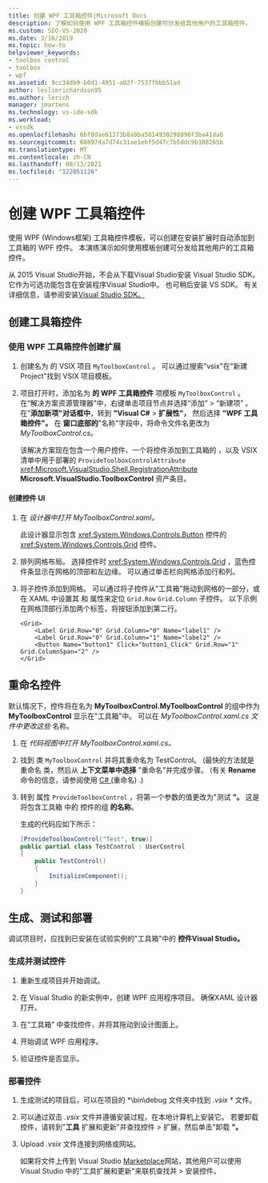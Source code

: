 ```yaml
---
title: 创建 WPF 工具箱控件|Microsoft Docs
description: 了解如何使用 WPF 工具箱控件模板创建可分发给其他用户的工具箱控件。
ms.custom: SEO-VS-2020
ms.date: 3/16/2019
ms.topic: how-to
helpviewer_keywords:
- toolbox control
- toolbox
- wpf
ms.assetid: 9cc34db9-b0d1-4951-a02f-7537fbbb51ad
author: leslierichardson95
ms.author: lerich
manager: jmartens
ms.technology: vs-ide-sdk
ms.workload:
- vssdk
ms.openlocfilehash: 6bf8dae61373b8a9ba5814930298896f3ba41da6
ms.sourcegitcommit: 68897da7d74c31ae1ebf5d47c7b5ddc9b108265b
ms.translationtype: MT
ms.contentlocale: zh-CN
ms.lasthandoff: 08/13/2021
ms.locfileid: "122051126"
---
```

# <a name="create-a-wpf-toolbox-control"></a>创建 WPF 工具箱控件

使用 WPF (Windows框架) 工具箱控件模板，可以创建在安装扩展时自动添加到工具箱的 WPF 控件。  本演练演示如何使用模板创建可分发给其他用户的工具箱控件。 

从 2015 Visual Studio开始，不会从下载Visual Studio安装 Visual Studio SDK。 它作为可选功能包含在安装程序Visual Studio中。 也可稍后安装 VS SDK。 有关详细信息，请参阅安装[Visual Studio SDK。](../extensibility/installing-the-visual-studio-sdk.md)

## <a name="create-the-toolbox-control"></a>创建工具箱控件

### <a name="create-an-extension-with-a-wpf-toolbox-control"></a>使用 WPF 工具箱控件创建扩展

1. 创建名为 的 VSIX 项目 `MyToolboxControl` 。 可以通过搜索"vsix"在"新建Project"找到 VSIX 项目模板。 

2. 项目打开时，添加名为 **的 WPF 工具箱控件** 项模板 `MyToolboxControl` 。 在“解决方案资源管理器”中，右键单击项目节点并选择“添加” > “新建项”  。 在"**添加新项"对话框中**，转到 **"Visual C#**  >  **扩展性"，** 然后选择 **"WPF 工具箱控件"。** 在 **窗口底部的**"名称"字段中，将命令文件名更改为 *MyToolboxControl.cs。*

    该解决方案现在包含一个用户控件、一个将控件添加到工具箱的 ，以及 VSIX 清单中用于部署的 `ProvideToolboxControlAttribute` <xref:Microsoft.VisualStudio.Shell.RegistrationAttribute> **Microsoft.VisualStudio.ToolboxControl** 资产条目。 

#### <a name="to-create-the-control-ui"></a>创建控件 UI

1. 在 *设计器中打开 MyToolboxControl.xaml。*

    此设计器显示包含 <xref:System.Windows.Controls.Button> 控件的 <xref:System.Windows.Controls.Grid> 控件。

2. 排列网格布局。 选择控件时 <xref:System.Windows.Controls.Grid> ，蓝色控件条显示在网格的顶部和左边缘。 可以通过单击栏向网格添加行和列。

3. 将子控件添加到网格。 可以通过将子控件从"工具箱"拖动到网格的一部分，或在 XAML 中设置其 和 属性来定位 `Grid.Row` `Grid.Column` 子控件。 以下示例在网格顶部行添加两个标签，将按钮添加到第二行。

    ```xaml
    <Grid>
        <Label Grid.Row="0" Grid.Column="0" Name="label1" />
        <Label Grid.Row="0" Grid.Column="1" Name="label2" />
        <Button Name="button1" Click="button1_Click" Grid.Row="1" Grid.ColumnSpan="2" />
    </Grid>
    ```

## <a name="renaming-the-control"></a>重命名控件

 默认情况下，控件将在名为 **MyToolboxControl.MyToolboxControl** 的组中作为 **MyToolboxControl** 显示在"工具箱"中。 可以在 *MyToolboxControl.xaml.cs 文件中更改这些* 名称。

1. 在 *代码视图中打开 MyToolboxControl.xaml.cs。*

2. 找到 类 `MyToolboxControl` 并将其重命名为 TestControl。  (最快的方法就是重命名 类，然后从 **上下文菜单中选择** "重命名"并完成步骤。  (有关 **Rename** 命令的信息，请参阅使用 [C# (](../ide/reference/rename.md)重命名) .) 

3. 转到 属性 `ProvideToolboxControl` ，将第一个参数的值更改为"测试 **"。** 这是将包含工具箱 中的 控件的组 **的名称**。

    生成的代码应如下所示：

    ```csharp
    [ProvideToolboxControl("Test", true)]
    public partial class TestControl : UserControl
    {
        public TestControl()
        {
            InitializeComponent();
        }
    }
    ```

## <a name="build-test-and-deployment"></a>生成、测试和部署

 调试项目时，应找到已安装在试验实例的"工具箱"中的 **控件Visual Studio。**

### <a name="to-build-and-test-the-control"></a>生成并测试控件

1. 重新生成项目并开始调试。

2. 在 Visual Studio 的新实例中，创建 WPF 应用程序项目。 确保XAML 设计器打开。

3. 在“工具箱”  中查找控件，并将其拖动到设计图面上。

4. 开始调试 WPF 应用程序。

5. 验证控件是否显示。

### <a name="to-deploy-the-control"></a>部署控件

1. 生成测试的项目后，可以在项目的 *\bin\debug 文件夹中找到 *.vsix* \* 文件。

2. 可以通过双击 *.vsix* 文件并遵循安装过程，在本地计算机上安装它。 若要卸载控件，请转到"**工具** 扩展和更新"并查找控件  >  扩展，然后单击"卸载 **"。**

3. Upload *.vsix* 文件连接到网络或网站。

    如果将文件上传到 Visual Studio [Marketplace](https://marketplace.visualstudio.com/)网站，其他用户可以使用 Visual Studio 中的"工具扩展和更新"来联机查找并  >  安装控件。
